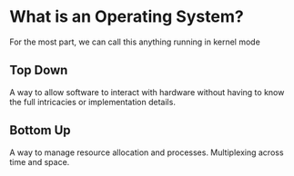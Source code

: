 # What is an Operating System?
For the most part, we can call this anything running in kernel mode
## Top Down
A way to allow software to interact with hardware without having to know the full intricacies or implementation details.
## Bottom Up
A way to manage resource allocation and processes.  Multiplexing across time and space.

